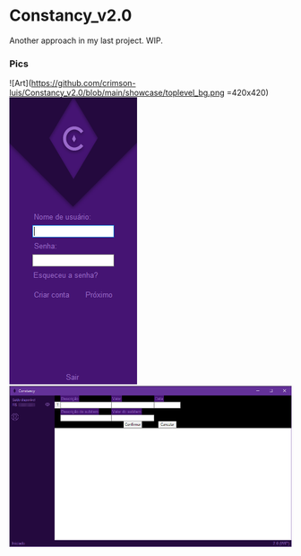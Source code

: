 # Constancy_v2.0
Another approach in my last project. WIP.

### Pics
![Art](https://github.com/crimson-luis/Constancy_v2.0/blob/main/showcase/toplevel_bg.png =420x420)
![Login](https://github.com/crimson-luis/Constancy_v2.0/blob/main/showcase/login.png)
![Main](https://github.com/crimson-luis/Constancy_v2.0/blob/main/showcase/main.png)
